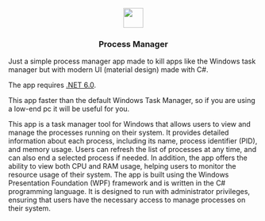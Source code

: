 <p align="center"><img src="icon.ico" height="40" alt=""></p>
<h3 align="center">Process Manager</h3>

Just a simple process manager app made to kill apps like the Windows task manager but with modern UI (material design) made with C#.

The app requires <a href="https://dotnet.microsoft.com/en-us/download/dotnet/6.0">.NET 6.0</a>.

This app faster than the default Windows Task Manager, so if you are using a low-end pc it will be useful for you.

This app is a task manager tool for Windows that allows users to view and manage the processes running on their system. It provides detailed information about each process, including its name, process identifier (PID), and memory usage. Users can refresh the list of processes at any time, and can also end a selected process if needed. In addition, the app offers the ability to view both CPU and RAM usage, helping users to monitor the resource usage of their system. The app is built using the Windows Presentation Foundation (WPF) framework and is written in the C# programming language. It is designed to run with administrator privileges, ensuring that users have the necessary access to manage processes on their system.
